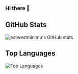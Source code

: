 ### Hi there 👋

## GitHub Stats
![estwestminimu's GitHub stats](https://github-readme-stats.vercel.app/api?username=estwestminimu&show_icons=true&theme=dracula)

## Top Languages

![Top Languages](https://github-readme-stats.vercel.app/api/top-langs/?username=estwestminimu&layout=compact&theme=dracula&hide=cmake&show_icons=true)  
